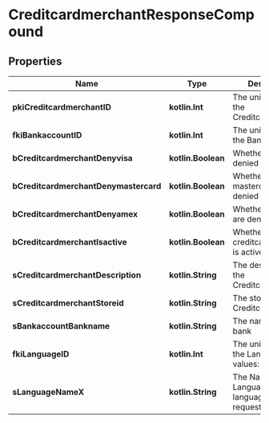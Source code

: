 
# CreditcardmerchantResponseCompound

## Properties
| Name | Type | Description | Notes |
| ------------ | ------------- | ------------- | ------------- |
| **pkiCreditcardmerchantID** | **kotlin.Int** | The unique ID of the Creditcardmerchant |  |
| **fkiBankaccountID** | **kotlin.Int** | The unique ID of the Bankaccount |  |
| **bCreditcardmerchantDenyvisa** | **kotlin.Boolean** | Whether if visa are denied |  |
| **bCreditcardmerchantDenymastercard** | **kotlin.Boolean** | Whether if mastercard are denied |  |
| **bCreditcardmerchantDenyamex** | **kotlin.Boolean** | Whether if amex are denied |  |
| **bCreditcardmerchantIsactive** | **kotlin.Boolean** | Whether the creditcardmerchant is active or not |  |
| **sCreditcardmerchantDescription** | **kotlin.String** | The description of the Creditcardmerchant |  |
| **sCreditcardmerchantStoreid** | **kotlin.String** | The storeid of the Creditcardmerchant |  |
| **sBankaccountBankname** | **kotlin.String** | The name of the bank |  [optional] |
| **fkiLanguageID** | **kotlin.Int** | The unique ID of the Language.  Valid values:  |Value|Description| |-|-| |1|French| |2|English| |  [optional] |
| **sLanguageNameX** | **kotlin.String** | The Name of the Language in the language of the requester |  [optional] |



